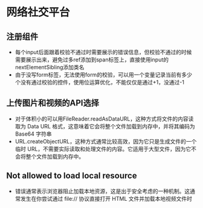 # 网络社交平台

## 注册组件
- 每个input后面跟着校验不通过时需要展示的错误信息，但校验不通过的时候需要展示出来，避免过多ref添加到span标签上，直接使用input的nextElementSibling添加类名
- 由于没写form标签，无法使用form的校验，可以用一个变量记录当前有多少个没有通过校验的控件，使用位运算优化，不能仅仅是通过+1，没通过-1

## 上传图片和视频的API选择
- 对于体积小的可以用FileReader.readAsDataURL，这种方式将文件的内容读取为 Data URL 格式，这意味着它会将整个文件加载到内存中，并将其编码为 Base64 字符串
- URL.createObjectURL，这种方式通常比较高效，因为它只是生成文件的一个临时 URL，不需要实际读取和处理文件的内容。它适用于大型文件，因为它不会将整个文件加载到内存中。

## Not allowed to load local resource
- 错误通常表示浏览器阻止加载本地资源，这是出于安全考虑的一种机制。这通常发生在你尝试通过 file:// 协议直接打开 HTML 文件并加载本地视频文件时